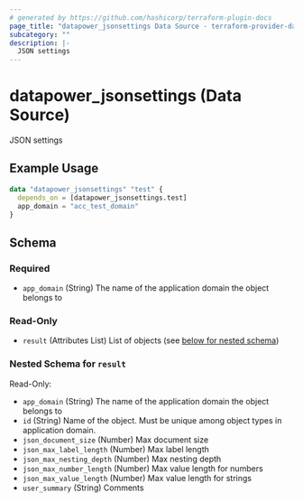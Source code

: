 ```yaml
---
# generated by https://github.com/hashicorp/terraform-plugin-docs
page_title: "datapower_jsonsettings Data Source - terraform-provider-datapower"
subcategory: ""
description: |-
  JSON settings
---
```


# datapower_jsonsettings (Data Source)

JSON settings

## Example Usage

```terraform
data "datapower_jsonsettings" "test" {
  depends_on = [datapower_jsonsettings.test]
  app_domain = "acc_test_domain"
}
```

<!-- schema generated by tfplugindocs -->
## Schema

### Required

- `app_domain` (String) The name of the application domain the object belongs to

### Read-Only

- `result` (Attributes List) List of objects (see [below for nested schema](#nestedatt--result))

<a id="nestedatt--result"></a>
### Nested Schema for `result`

Read-Only:

- `app_domain` (String) The name of the application domain the object belongs to
- `id` (String) Name of the object. Must be unique among object types in application domain.
- `json_document_size` (Number) Max document size
- `json_max_label_length` (Number) Max label length
- `json_max_nesting_depth` (Number) Max nesting depth
- `json_max_number_length` (Number) Max value length for numbers
- `json_max_value_length` (Number) Max value length for strings
- `user_summary` (String) Comments
